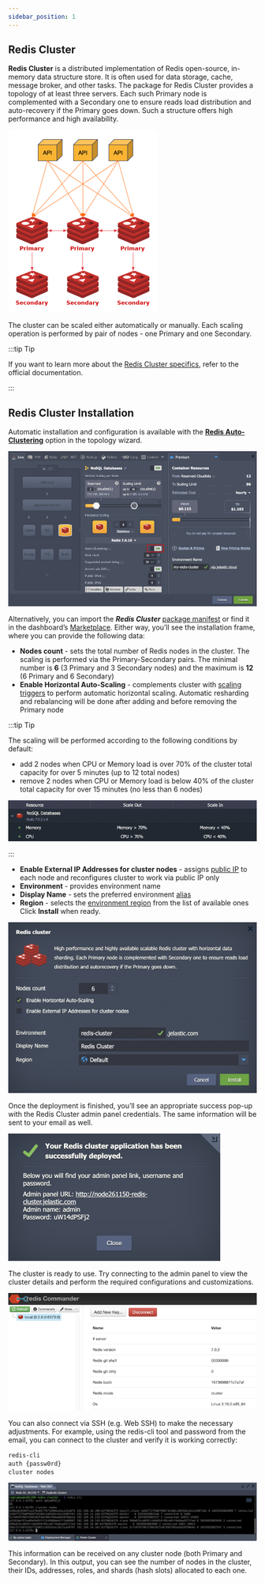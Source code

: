 ```yaml
---
sidebar_position: 1
---
```


## Redis Cluster

**Redis Cluster** is a distributed implementation of Redis open-source, in-memory data structure store. It is often used for data storage, cache, message broker, and other tasks. The package for Redis Cluster provides a topology of at least three servers. Each such Primary node is complemented with a Secondary one to ensure reads load distribution and auto-recovery if the Primary goes down. Such a structure offers high performance and high availability.

<div style={{
    display:'flex',
    justifyContent: 'center',
    margin: '0 0 1rem 0'
}}>

![Locale Dropdown](./img/Auto-Clustering/01-redis-cluster-scheme.png)

</div>

The cluster can be scaled either automatically or manually. Each scaling operation is performed by pair of nodes - one Primary and one Secondary.

:::tip Tip

If you want to learn more about the [Redis Cluster specifics](https://cloudmydc.com/), refer to the official documentation.

:::

## Redis Cluster Installation

Automatic installation and configuration is available with the **[Redis Auto-Clustering](https://cloudmydc.com/)** option in the topology wizard.

<div style={{
    display:'flex',
    justifyContent: 'center',
    margin: '0 0 1rem 0'
}}>

![Locale Dropdown](./img/Auto-Clustering/01.1-redis-auto-clustering.png)

</div>

Alternatively, you can import the **_Redis Cluster_** [package manifest](https://cloudmydc.com/) or find it in the dashboard’s [Marketplace](https://cloudmydc.com/). Either way, you’ll see the installation frame, where you can provide the following data:

- **Nodes count** - sets the total number of Redis nodes in the cluster. The scaling is performed via the Primary-Secondary pairs. The minimal number is **6** (3 Primary and 3 Secondary nodes) and the maximum is **12** (6 Primary and 6 Secondary)
- **Enable Horizontal Auto-Scaling** - complements cluster with [scaling triggers](https://cloudmydc.com/) to perform automatic horizontal scaling. Automatic resharding and rebalancing will be done after adding and before removing the Primary node

:::tip Tip

The scaling will be performed according to the following conditions by default:

- add 2 nodes when CPU or Memory load is over 70% of the cluster total capacity for over 5 minutes (up to 12 total nodes)
- remove 2 nodes when CPU or Memory load is below 40% of the cluster total capacity for over 15 minutes (no less than 6 nodes)

<div style={{
    display:'flex',
    justifyContent: 'center',
    margin: '0 0 1rem 0'
}}>

![Locale Dropdown](./img/Auto-Clustering/02-redis-cluster-auto-scaling.png)

</div>

:::

- **Enable External IP Addresses for cluster nodes** - assigns [public IP](/docs/ApplicationSetting/External%20Access%20To%20Applications/Public%20IP) to each node and reconfigures cluster to work via public IP only
- **Environment** - provides environment name
- **Display Name** - sets the preferred environment [alias](/docs/EnvironmentManagement/Environment%20Aliases)
- **Region** - selects the [environment region](/docs/EnvironmentManagement/Environment%20Regions/Choosing%20a%20Region) from the list of available ones
  Click **Install** when ready.

<div style={{
    display:'flex',
    justifyContent: 'center',
    margin: '0 0 1rem 0'
}}>

![Locale Dropdown](./img/Auto-Clustering/03-redis-cluster-installation-window.png)

</div>

Once the deployment is finished, you’ll see an appropriate success pop-up with the Redis Cluster admin panel credentials. The same information will be sent to your email as well.

<div style={{
    display:'flex',
    justifyContent: 'center',
    margin: '0 0 1rem 0'
}}>

![Locale Dropdown](./img/Auto-Clustering/04-redis-cluster-deployed.png)

</div>

The cluster is ready to use. Try connecting to the admin panel to view the cluster details and perform the required configurations and customizations.

<div style={{
    display:'flex',
    justifyContent: 'center',
    margin: '0 0 1rem 0'
}}>

![Locale Dropdown](./img/Auto-Clustering/05-redis-cluster-admin-panel.png)

</div>

You can also connect via SSH (e.g. Web SSH) to make the necessary adjustments. For example, using the redis-cli tool and password from the email, you can connect to the cluster and verify it is working correctly:

```bash
redis-cli
auth {passw0rd}
cluster nodes
```

<div style={{
    display:'flex',
    justifyContent: 'center',
    margin: '0 0 1rem 0'
}}>

![Locale Dropdown](./img/Auto-Clustering/06-redis-cluster-ssh-access.png)

</div>

This information can be received on any cluster node (both Primary and Secondary). In this output, you can see the number of nodes in the cluster, their IDs, addresses, roles, and shards (hash slots) allocated to each one.
